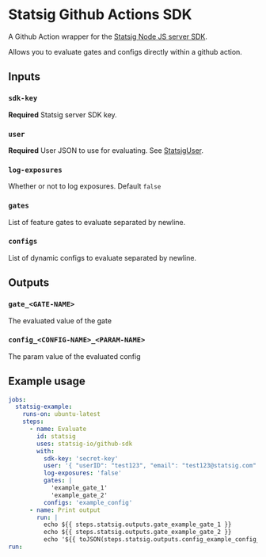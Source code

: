 # Statsig Github Actions SDK

A Github Action wrapper for the [Statsig Node JS server SDK](https://github.com/statsig-io/node-js-server-sdk/).

Allows you to evaluate gates and configs directly within a github action.

## Inputs

### `sdk-key`

**Required** Statsig server SDK key.

### `user`

**Required** User JSON to use for evaluating. See [StatsigUser](https://docs.statsig.com/server/concepts/user).

### `log-exposures`

Whether or not to log exposures. Default `false`

### `gates`

List of feature gates to evaluate separated by newline.

### `configs`

List of dynamic configs to evaluate separated by newline.

## Outputs

### `gate_<GATE-NAME>`

The evaluated value of the gate

### `config_<CONFIG-NAME>_<PARAM-NAME>`

The param value of the evaluated config

## Example usage

```yaml
jobs:
  statsig-example:
    runs-on: ubuntu-latest
    steps:
      - name: Evaluate
        id: statsig
        uses: statsig-io/github-sdk
        with:
          sdk-key: 'secret-key'
          user: '{ "userID": "test123", "email": "test123@statsig.com" }'
          log-exposures: 'false'
          gates: | 
            'example_gate_1'
            'example_gate_2'
          configs: 'example_config'
      - name: Print output
        run: |
          echo ${{ steps.statsig.outputs.gate_example_gate_1 }}
          echo ${{ steps.statsig.outputs.gate_example_gate_2 }}
          echo '${{ toJSON(steps.statsig.outputs.config_example_config_param_1) }}'
run: 
```
